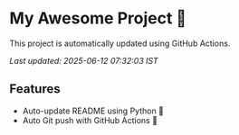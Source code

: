 # My Awesome Project 🚀

This project is automatically updated using GitHub Actions.

_Last updated: 2025-06-12 07:32:03 IST_

## Features
- Auto-update README using Python 🐍
- Auto Git push with GitHub Actions 🤖
